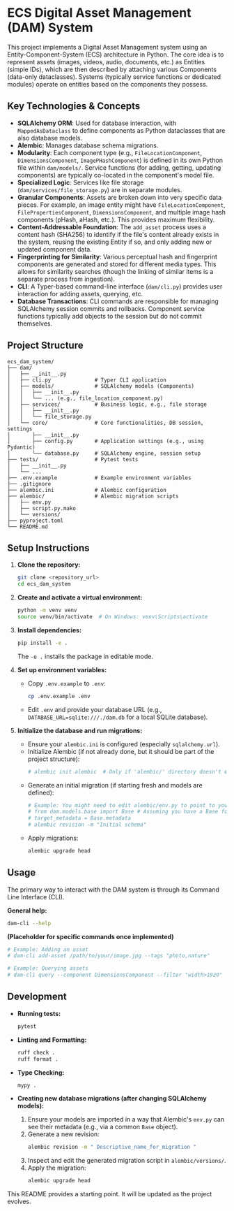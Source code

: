 # ECS Digital Asset Management (DAM) System

This project implements a Digital Asset Management system using an Entity-Component-System (ECS) architecture in Python. The core idea is to represent assets (images, videos, audio, documents, etc.) as Entities (simple IDs), which are then described by attaching various Components (data-only dataclasses). Systems (typically service functions or dedicated modules) operate on entities based on the components they possess.

## Key Technologies & Concepts

*   **SQLAlchemy ORM**: Used for database interaction, with `MappedAsDataclass` to define components as Python dataclasses that are also database models.
*   **Alembic**: Manages database schema migrations.
*   **Modularity**: Each component type (e.g., `FileLocationComponent`, `DimensionsComponent`, `ImagePHashComponent`) is defined in its own Python file within `dam/models/`. Service functions (for adding, getting, updating components) are typically co-located in the component's model file.
*   **Specialized Logic**: Services like file storage (`dam/services/file_storage.py`) are in separate modules.
*   **Granular Components**: Assets are broken down into very specific data pieces. For example, an image entity might have `FileLocationComponent`, `FilePropertiesComponent`, `DimensionsComponent`, and multiple image hash components (pHash, aHash, etc.). This provides maximum flexibility.
*   **Content-Addressable Foundation**: The `add_asset` process uses a content hash (SHA256) to identify if the file's content already exists in the system, reusing the existing Entity if so, and only adding new or updated component data.
*   **Fingerprinting for Similarity**: Various perceptual hash and fingerprint components are generated and stored for different media types. This allows for similarity searches (though the linking of similar items is a separate process from ingestion).
*   **CLI**: A Typer-based command-line interface (`dam/cli.py`) provides user interaction for adding assets, querying, etc.
*   **Database Transactions**: CLI commands are responsible for managing SQLAlchemy session commits and rollbacks. Component service functions typically add objects to the session but do not commit themselves.

## Project Structure

```
ecs_dam_system/
├── dam/
│   ├── __init__.py
│   ├── cli.py              # Typer CLI application
│   ├── models/             # SQLAlchemy models (Components)
│   │   ├── __init__.py
│   │   └── ... (e.g., file_location_component.py)
│   ├── services/           # Business logic, e.g., file storage
│   │   ├── __init__.py
│   │   └── file_storage.py
│   └── core/               # Core functionalities, DB session, settings
│       ├── __init__.py
│       ├── config.py       # Application settings (e.g., using Pydantic)
│       └── database.py     # SQLAlchemy engine, session setup
├── tests/                  # Pytest tests
│   ├── __init__.py
│   └── ...
├── .env.example            # Example environment variables
├── .gitignore
├── alembic.ini             # Alembic configuration
├── alembic/                # Alembic migration scripts
│   ├── env.py
│   ├── script.py.mako
│   └── versions/
├── pyproject.toml
└── README.md
```

## Setup Instructions

1.  **Clone the repository:**
    ```bash
    git clone <repository_url>
    cd ecs_dam_system
    ```

2.  **Create and activate a virtual environment:**
    ```bash
    python -m venv venv
    source venv/bin/activate  # On Windows: venv\Scripts\activate
    ```

3.  **Install dependencies:**
    ```bash
    pip install -e .
    ```
    The `-e .` installs the package in editable mode.

4.  **Set up environment variables:**
    *   Copy `.env.example` to `.env`:
        ```bash
        cp .env.example .env
        ```
    *   Edit `.env` and provide your database URL (e.g., `DATABASE_URL=sqlite:///./dam.db` for a local SQLite database).

5.  **Initialize the database and run migrations:**
    *   Ensure your `alembic.ini` is configured (especially `sqlalchemy.url`).
    *   Initialize Alembic (if not already done, but it should be part of the project structure):
        ```bash
        # alembic init alembic  # Only if 'alembic/' directory doesn't exist
        ```
    *   Generate an initial migration (if starting fresh and models are defined):
        ```bash
        # Example: You might need to edit alembic/env.py to point to your Base metadata
        # from dam.models.base import Base # Assuming you have a Base for models
        # target_metadata = Base.metadata
        # alembic revision -m "Initial schema"
        ```
    *   Apply migrations:
        ```bash
        alembic upgrade head
        ```

## Usage

The primary way to interact with the DAM system is through its Command Line Interface (CLI).

**General help:**
```bash
dam-cli --help
```

**(Placeholder for specific commands once implemented)**
```bash
# Example: Adding an asset
# dam-cli add-asset /path/to/your/image.jpg --tags "photo,nature"

# Example: Querying assets
# dam-cli query --component DimensionsComponent --filter "width>1920"
```

## Development

*   **Running tests:**
    ```bash
    pytest
    ```
*   **Linting and Formatting:**
    ```bash
    ruff check .
    ruff format .
    ```
*   **Type Checking:**
    ```bash
    mypy .
    ```

*   **Creating new database migrations (after changing SQLAlchemy models):**
    1.  Ensure your models are imported in a way that Alembic's `env.py` can see their metadata (e.g., via a common `Base` object).
    2.  Generate a new revision:
        ```bash
        alembic revision -m " Descriptive_name_for_migration "
        ```
    3.  Inspect and edit the generated migration script in `alembic/versions/`.
    4.  Apply the migration:
        ```bash
        alembic upgrade head
        ```

This README provides a starting point. It will be updated as the project evolves.
